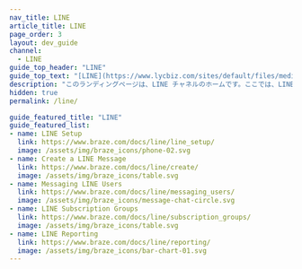```yaml
---
nav_title: LINE
article_title: LINE
page_order: 3
layout: dev_guide
channel:
  - LINE
guide_top_header: "LINE"
guide_top_text: "[LINE](https://www.lycbiz.com/sites/default/files/media/jp/download/LINE%20Business%20Guide_202310-202403.pdf) は日本で使用率が最も高いメッセージングアプリです。月間アクティブユーザー数は 9,500 万人を超えます。メッセージングに加え、LINE はソーシャルメディア、ゲーム、ショッピング、決済の「オールインワン」プラットフォームをユーザーに提供しています。<br><br>LINE アカウントを Braze と統合することで、ゼロパーティおよびファーストパーティの顧客データを活用し、顧客の嗜好、行動、クロスチャネルでのインタラクションに基づいて、適切な顧客に魅力的な LINE メッセージを送信できます。<br><br>LINE アクセスはベータ版であり、一部の Braze パッケージでのみ利用できます。利用を始めるには、アカウントマネージャーまたはカスタマーサクセスマネージャーにお問い合わせください。"
description: "このランディングページは、LINE チャネルのホームです。ここでは、LINE の設定、LINE サブスクリプショングループ、LINE キャンペーン、LINE レポートなどに関する記事をご覧いただけます。"
hidden: true
permalink: /line/

guide_featured_title: "LINE"
guide_featured_list:
- name: LINE Setup
  link: https://www.braze.com/docs/line/line_setup/
  image: /assets/img/braze_icons/phone-02.svg
- name: Create a LINE Message
  link: https://www.braze.com/docs/line/create/
  image: /assets/img/braze_icons/table.svg
- name: Messaging LINE Users
  link: https://www.braze.com/docs/line/messaging_users/
  image: /assets/img/braze_icons/message-chat-circle.svg
- name: LINE Subscription Groups
  link: https://www.braze.com/docs/line/subscription_groups/
  image: /assets/img/braze_icons/table.svg
- name: LINE Reporting
  link: https://www.braze.com/docs/line/reporting/
  image: /assets/img/braze_icons/bar-chart-01.svg
---
```

<br><br>